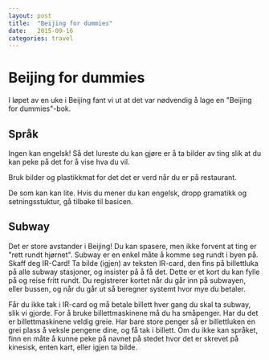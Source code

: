 ```yaml
---
layout: post
title:  "Beijing for dummies"
date:   2015-09-16
categories: travel
---
```

Beijing for dummies
===========
I løpet av en uke i Beijing fant vi ut at det var nødvendig å lage en "Beijing for dummies"-bok. 

Språk
------
Ingen kan engelsk! Så det lureste du kan gjøre er å ta bilder av ting slik at du kan peke på det for å vise hva du vil.

Bruk bilder og plastikkmat for det det er verd når du er på restaurant. 

De som kan kan lite. Hvis du mener du kan engelsk, dropp gramatikk og setningsstuktur, gå tilbake til basicen. 

Subway
------
Det er store avstander i Beijing! Du kan spasere, men ikke forvent at ting er "rett rundt hjørnet". Subway er en enkel måte å komme seg rundt i byen på. Skaff deg IR-Card! Ta bilde (igjen) av teksten IR-card, den fins på billettluka på alle subway stasjoner, og insister på å få det. Dette er et kort du kan fylle på og reise fritt rundt. Du registrerer kortet når du går inn på subwayen, eller bussen, og når du går ut så beregner systemt hvor mye du betaler. 

Får du ikke tak i IR-card og må betale billett hver gang du skal ta subway, slik vi gjorde. For å bruke billettmaskinene må du ha småpenger. Har du det er billettmaskinene veldig greie. Har bare store penger så er billettluken en grei plass å veksle pengene dine, og få tak i billett. Om du ikke kan språket, finn en måte å kunne peke på navnet på stedet hvor det er skrevet på kinesisk, enten kart, eller igjen ta bilde. 

	